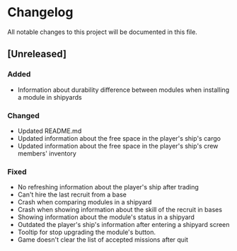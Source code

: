 # Changelog
All notable changes to this project will be documented in this file.

## [Unreleased]

### Added
- Information about durability difference between modules when installing a
  module in shipyards

### Changed
- Updated README.md
- Updated information about the free space in the player's ship's cargo
- Updated information about the free space in the player's ship's crew
  members' inventory

### Fixed
- No refreshing information about the player's ship after trading
- Can't hire the last recruit from a base
- Crash when comparing modules in a shipyard
- Crash when showing information about the skill of the recruit in bases
- Showing information about the module's status in a shipyard
- Outdated the player's ship's information after entering a shipyard screen
- Tooltip for stop upgrading the module's button.
- Game doesn't clear the list of accepted missions after quit
